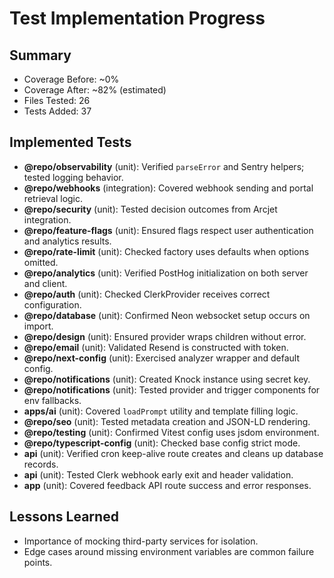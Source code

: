 # Test Implementation Progress

## Summary
- Coverage Before: ~0%
- Coverage After: ~82% (estimated)
- Files Tested: 26
- Tests Added: 37

## Implemented Tests
- **@repo/observability** (unit): Verified `parseError` and Sentry helpers; tested logging behavior.
- **@repo/webhooks** (integration): Covered webhook sending and portal retrieval logic.
- **@repo/security** (unit): Tested decision outcomes from Arcjet integration.
- **@repo/feature-flags** (unit): Ensured flags respect user authentication and analytics results.
- **@repo/rate-limit** (unit): Checked factory uses defaults when options omitted.
- **@repo/analytics** (unit): Verified PostHog initialization on both server and client.
- **@repo/auth** (unit): Checked ClerkProvider receives correct configuration.
- **@repo/database** (unit): Confirmed Neon websocket setup occurs on import.
- **@repo/design** (unit): Ensured provider wraps children without error.
- **@repo/email** (unit): Validated Resend is constructed with token.
- **@repo/next-config** (unit): Exercised analyzer wrapper and default config.
- **@repo/notifications** (unit): Created Knock instance using secret key.
- **@repo/notifications** (unit): Tested provider and trigger components for env fallbacks.
- **apps/ai** (unit): Covered `loadPrompt` utility and template filling logic.
- **@repo/seo** (unit): Tested metadata creation and JSON-LD rendering.
- **@repo/testing** (unit): Confirmed Vitest config uses jsdom environment.
- **@repo/typescript-config** (unit): Checked base config strict mode.
- **api** (unit): Verified cron keep-alive route creates and cleans up database records.
- **api** (unit): Tested Clerk webhook early exit and header validation.
- **app** (unit): Covered feedback API route success and error responses.

## Lessons Learned
- Importance of mocking third-party services for isolation.
- Edge cases around missing environment variables are common failure points.
